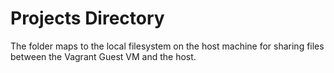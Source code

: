 # Projects Directory

The folder maps to the local filesystem on the host machine for sharing files between the Vagrant Guest VM and the host.


